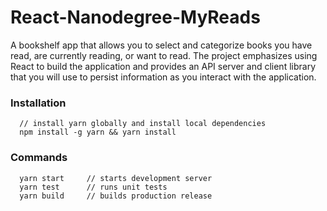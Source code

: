 # React-Nanodegree-MyReads
A bookshelf app that allows you to select and categorize books you have read,
are currently reading, or want to read. The project emphasizes using React to build the application
and provides an API server and client library that you will use to persist information as you interact
with the application.

### Installation
```JS
  // install yarn globally and install local dependencies
  npm install -g yarn && yarn install
```

### Commands
```JS
  yarn start     // starts development server
  yarn test      // runs unit tests
  yarn build     // builds production release
```